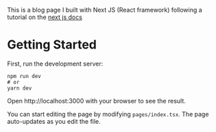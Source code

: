 This is a blog page I built with Next JS (React framework) following a tutorial on the [next js docs](https://nextjs.org/learn/basics/create-nextjs-app)
# Getting Started
First, run the development server:

```
npm run dev
# or
yarn dev
```
Open http://localhost:3000 with your browser to see the result.

You can start editing the page by modifying `pages/index.tsx`. The page auto-updates as you edit the file.
